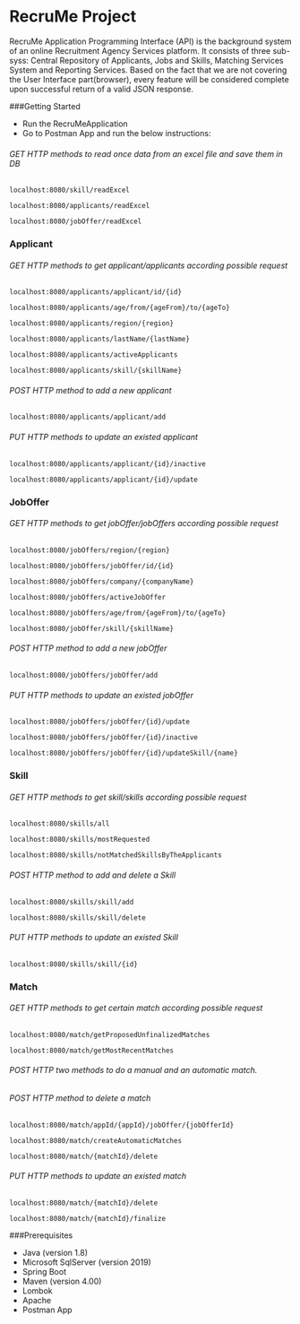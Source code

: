 # RecruMe Project
RecruMe Application Programming Interface (API) is the background system of
an online Recruitment Agency Services platform. It consists of three sub-
syss: Central Repository of Applicants, Jobs and Skills, Matching Services
System and Reporting Services. Based on the fact that we are not covering the
User Interface part(browser), every feature will be considered complete upon
successful return of a valid JSON response.

###Getting Started
* Run the RecruMeApplication 
* Go to Postman App and run the below instructions:
###### GET HTTP methods to read once data from an excel file and save them in DB 

```
localhost:8080/skill/readExcel 
```
```
localhost:8080/applicants/readExcel
```
```
localhost:8080/jobOffer/readExcel
```

### Applicant

###### GET HTTP methods to get applicant/applicants according possible request
```
localhost:8080/applicants/applicant/id/{id}
```
```
localhost:8080/applicants/age/from/{ageFrom}/to/{ageTo}
```
```
localhost:8080/applicants/region/{region}
```
```
localhost:8080/applicants/lastName/{lastName}
```
```
localhost:8080/applicants/activeApplicants
```
```
localhost:8080/applicants/skill/{skillName}
```
###### POST HTTP method to add a new applicant 
```
localhost:8080/applicants/applicant/add
```
###### PUT HTTP methods to update an existed applicant
```
localhost:8080/applicants/applicant/{id}/inactive
```
```
localhost:8080/applicants/applicant/{id}/update
```

### JobOffer
###### GET HTTP methods to get jobOffer/jobOffers according possible request
```
localhost:8080/jobOffers/region/{region}
```
```
localhost:8080/jobOffers/jobOffer/id/{id}
```
```
localhost:8080/jobOffers/company/{companyName}
```
```
localhost:8080/jobOffers/activeJobOffer
```
```
localhost:8080/jobOffers/age/from/{ageFrom}/to/{ageTo}
```
```
localhost:8080/jobOffer/skill/{skillName}
```
###### POST HTTP method to add a new jobOffer
```
localhost:8080/jobOffers/jobOffer/add
```
###### PUT HTTP methods to update an existed jobOffer
```
localhost:8080/jobOffers/jobOffer/{id}/update
```
```
localhost:8080/jobOffers/jobOffer/{id}/inactive
```
```
localhost:8080/jobOffers/jobOffer/{id}/updateSkill/{name}
```
### Skill
###### GET HTTP methods to get skill/skills according possible request
```
localhost:8080/skills/all
```
```
localhost:8080/skills/mostRequested
```
```
localhost:8080/skills/notMatchedSkillsByTheApplicants
```
###### POST HTTP method to add and delete a Skill
```
localhost:8080/skills/skill/add
```
```
localhost:8080/skills/skill/delete
```
###### PUT HTTP methods to update an existed Skill
```
localhost:8080/skills/skill/{id}
```

### Match
###### GET HTTP methods to get certain match according possible request
```
localhost:8080/match/getProposedUnfinalizedMatches
```
```
localhost:8080/match/getMostRecentMatches
```
###### POST HTTP two methods to do a manual and an automatic match. 
###### POST HTTP method to delete a match
```
localhost:8080/match/appId/{appId}/jobOffer/{jobOfferId}
```
```
localhost:8080/match/createAutomaticMatches
```
```
localhost:8080/match/{matchId}/delete
```

###### PUT HTTP methods to update an existed match
```
localhost:8080/match/{matchId}/delete
```
```
localhost:8080/match/{matchId}/finalize
```


###Prerequisites
* Java (version 1.8)
* Microsoft SqlServer (version 2019)
* Spring Boot
* Maven (version 4.00)
* Lombok
* Apache
* Postman App 
